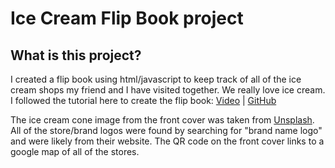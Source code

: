 # Ice Cream Flip Book project

## What is this project?
I created a flip book using html/javascript to keep track of all of the ice cream shops my friend and I have visited together. We really love ice cream. I followed the tutorial here to create the flip book: [Video](https://youtu.be/0kD6ff2J3BQ) | [GitHub](https://github.com/codingstar-jason/3D-Flip-Book-Tutorial-Customized-CodingStar)

The ice cream cone image from the front cover was taken from [Unsplash](https://unsplash.com/photos/Nag3E3yzygU). All of the store/brand logos were found by searching for "brand name logo" and were likely from their website. The QR code on the front cover links to a google map of all of the stores.
